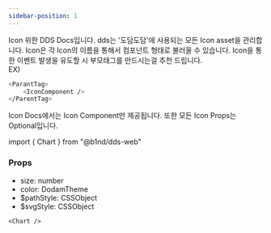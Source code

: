```yaml
---
sidebar-position: 1
---
```


Icon 위한 DDS Docs입니다. dds는 '도담도담'에 사용되는 모든 Icon asset을 관리합니다. Icon은 각 Icon의 이름을 통해서 컴포넌트 형태로 불러올 수 있습니다.
Icon을 통한 이벤트 발생을 유도할 시 부모태그를 만드시는걸 추천 드립니다.<br />
EX)

```bash title="index.tsx"
<ParantTag>
    <IconComponent />
</ParentTag>
```

Icon Docs에서는 Icon Component만 제공됩니다.
또한 모든 Icon Props는 Optional입니다.

import { Chart } from "@b1nd/dds-web"

<Chart color="#000" />

### Props

- size: number
- color: DodamTheme
- $pathStyle: CSSObject
- $svgStyle: CSSObject

```tsx title="index.tsx"
<Chart />
```
